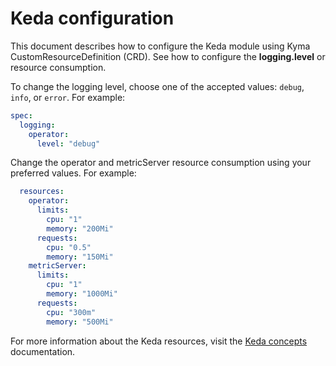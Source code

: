 # Keda configuration

This document describes how to configure the Keda module using Kyma CustomResourceDefinition (CRD).
See how to configure the **logging.level** or resource consumption.

To change the logging level, choose one of the accepted values: `debug`, `info`, or `error`. For example:

   ```yaml
   spec:
     logging:
       operator:
         level: "debug"
   ```
Change the operator and metricServer resource consumption using your preferred values. For example:

   ```yaml
     resources:
       operator:
         limits:
           cpu: "1"
           memory: "200Mi"
         requests:
           cpu: "0.5"
           memory: "150Mi"
       metricServer:
         limits:
           cpu: "1"
           memory: "1000Mi"
         requests:
           cpu: "300m"
           memory: "500Mi"
   ```
For more information about the Keda resources, visit the [Keda concepts](https://keda.sh/docs/latest/concepts/) documentation.